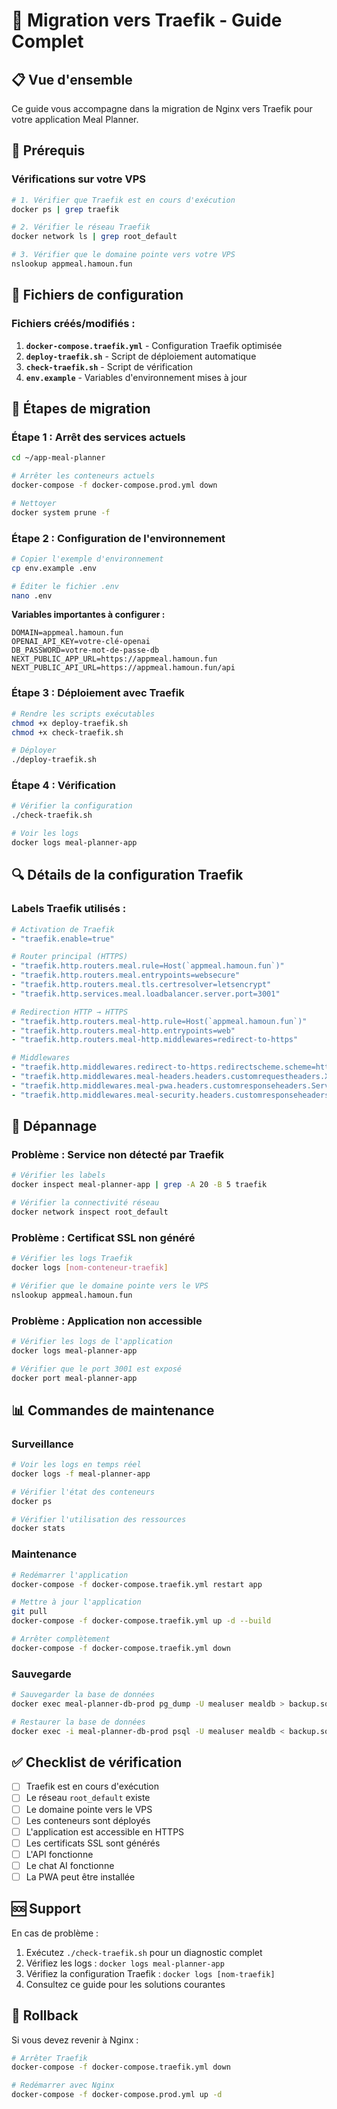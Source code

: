 # 🚀 Migration vers Traefik - Guide Complet

## 📋 Vue d'ensemble

Ce guide vous accompagne dans la migration de Nginx vers Traefik pour votre application Meal Planner.

## 🔧 Prérequis

### Vérifications sur votre VPS

```bash
# 1. Vérifier que Traefik est en cours d'exécution
docker ps | grep traefik

# 2. Vérifier le réseau Traefik
docker network ls | grep root_default

# 3. Vérifier que le domaine pointe vers votre VPS
nslookup appmeal.hamoun.fun
```

## 📁 Fichiers de configuration

### Fichiers créés/modifiés :

1. **`docker-compose.traefik.yml`** - Configuration Traefik optimisée
2. **`deploy-traefik.sh`** - Script de déploiement automatique
3. **`check-traefik.sh`** - Script de vérification
4. **`env.example`** - Variables d'environnement mises à jour

## 🚀 Étapes de migration

### Étape 1 : Arrêt des services actuels

```bash
cd ~/app-meal-planner

# Arrêter les conteneurs actuels
docker-compose -f docker-compose.prod.yml down

# Nettoyer
docker system prune -f
```

### Étape 2 : Configuration de l'environnement

```bash
# Copier l'exemple d'environnement
cp env.example .env

# Éditer le fichier .env
nano .env
```

**Variables importantes à configurer :**
```env
DOMAIN=appmeal.hamoun.fun
OPENAI_API_KEY=votre-clé-openai
DB_PASSWORD=votre-mot-de-passe-db
NEXT_PUBLIC_APP_URL=https://appmeal.hamoun.fun
NEXT_PUBLIC_API_URL=https://appmeal.hamoun.fun/api
```

### Étape 3 : Déploiement avec Traefik

```bash
# Rendre les scripts exécutables
chmod +x deploy-traefik.sh
chmod +x check-traefik.sh

# Déployer
./deploy-traefik.sh
```

### Étape 4 : Vérification

```bash
# Vérifier la configuration
./check-traefik.sh

# Voir les logs
docker logs meal-planner-app
```

## 🔍 Détails de la configuration Traefik

### Labels Traefik utilisés :

```yaml
# Activation de Traefik
- "traefik.enable=true"

# Router principal (HTTPS)
- "traefik.http.routers.meal.rule=Host(`appmeal.hamoun.fun`)"
- "traefik.http.routers.meal.entrypoints=websecure"
- "traefik.http.routers.meal.tls.certresolver=letsencrypt"
- "traefik.http.services.meal.loadbalancer.server.port=3001"

# Redirection HTTP → HTTPS
- "traefik.http.routers.meal-http.rule=Host(`appmeal.hamoun.fun`)"
- "traefik.http.routers.meal-http.entrypoints=web"
- "traefik.http.routers.meal-http.middlewares=redirect-to-https"

# Middlewares
- "traefik.http.middlewares.redirect-to-https.redirectscheme.scheme=https"
- "traefik.http.middlewares.meal-headers.headers.customrequestheaders.X-Forwarded-Proto=https"
- "traefik.http.middlewares.meal-pwa.headers.customresponseheaders.Service-Worker-Allowed=/"
- "traefik.http.middlewares.meal-security.headers.customresponseheaders.X-Content-Type-Options=nosniff"
```

## 🚨 Dépannage

### Problème : Service non détecté par Traefik

```bash
# Vérifier les labels
docker inspect meal-planner-app | grep -A 20 -B 5 traefik

# Vérifier la connectivité réseau
docker network inspect root_default
```

### Problème : Certificat SSL non généré

```bash
# Vérifier les logs Traefik
docker logs [nom-conteneur-traefik]

# Vérifier que le domaine pointe vers le VPS
nslookup appmeal.hamoun.fun
```

### Problème : Application non accessible

```bash
# Vérifier les logs de l'application
docker logs meal-planner-app

# Vérifier que le port 3001 est exposé
docker port meal-planner-app
```

## 📊 Commandes de maintenance

### Surveillance

```bash
# Voir les logs en temps réel
docker logs -f meal-planner-app

# Vérifier l'état des conteneurs
docker ps

# Vérifier l'utilisation des ressources
docker stats
```

### Maintenance

```bash
# Redémarrer l'application
docker-compose -f docker-compose.traefik.yml restart app

# Mettre à jour l'application
git pull
docker-compose -f docker-compose.traefik.yml up -d --build

# Arrêter complètement
docker-compose -f docker-compose.traefik.yml down
```

### Sauvegarde

```bash
# Sauvegarder la base de données
docker exec meal-planner-db-prod pg_dump -U mealuser mealdb > backup.sql

# Restaurer la base de données
docker exec -i meal-planner-db-prod psql -U mealuser mealdb < backup.sql
```

## ✅ Checklist de vérification

- [ ] Traefik est en cours d'exécution
- [ ] Le réseau `root_default` existe
- [ ] Le domaine pointe vers le VPS
- [ ] Les conteneurs sont déployés
- [ ] L'application est accessible en HTTPS
- [ ] Les certificats SSL sont générés
- [ ] L'API fonctionne
- [ ] Le chat AI fonctionne
- [ ] La PWA peut être installée

## 🆘 Support

En cas de problème :

1. Exécutez `./check-traefik.sh` pour un diagnostic complet
2. Vérifiez les logs : `docker logs meal-planner-app`
3. Vérifiez la configuration Traefik : `docker logs [nom-traefik]`
4. Consultez ce guide pour les solutions courantes

## 🔄 Rollback

Si vous devez revenir à Nginx :

```bash
# Arrêter Traefik
docker-compose -f docker-compose.traefik.yml down

# Redémarrer avec Nginx
docker-compose -f docker-compose.prod.yml up -d
``` 